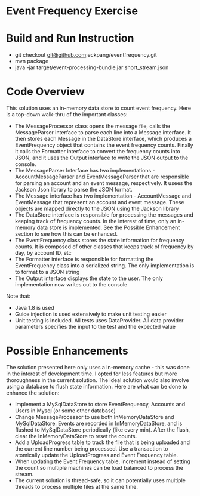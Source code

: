 # Event Frequency Exercise

# Build and Run Instruction

- git checkout git@github.com:eckpang/eventfrequency.git
- mvn package
- java -jar target/event-processing-bundle.jar short_stream.json

# Code Overview

This solution uses an in-memory data store to count event frequency. Here is a top-down walk-thru of the important classes:

- The MessageProcessor class opens the message file, calls the MessageParser interface to parse each line into a Message interface. It then stores each Message in the DataStore interface, which produces a EventFrequency object that contains the event frequency counts. Finally it calls the Formatter interface to convert the frequency counts into JSON, and it uses the Output interface to write the JSON output to the console.
- The MessageParser Interface has two implementations - AccountMessageParser and EventMessageParser that are responsible for parsing an account and an event message, respectively. It usees the Jackson Json library to parse the JSON format.
- The Message interface has two implementation - AccountMessage and EventMessage that represent an account and event message. These objects are mapped directly to the JSON using the Jackson library
- The DataStore interface is responsible for processing the messages and keeping track of frequency counts. In the interest of time, only an in-memory data store is implemented. See the Possible Enhancement section to see how this can be enhanced.
- The EventFrequency class stores the state information for frequency counts. It is composed of other classes that keeps track of frequency by day, by account ID, etc
- The Formatter interface is responsible for formatting the EventFrequency class into a serialized string. The only implementation is to format to a JSON string
- The Output interface displays the state to the user. The only implementation now writes out to the console

Note that:
- Java 1.8 is used
- Guice injection is used extensively to make unit testing easier
- Unit testing is included. All tests uses DataProvider. All data provider parameters specifies the input to the test and the expected value

# Possible Enhancements

The solution presented here only uses a in-memory cache - this was done in the interest of development time. I opted for less features but more thoroughness in the current solution. The ideal solution would also involve using a database to flush state information. Here are what can be done to enhance the solution:

- Implement a MySqlDataStore to store EventFrequency, Accounts and Users in Mysql (or some other database)
- Change MessageProcessor to use both InMemoryDataStore and MySqlDataStore. Events are recorded in InMemoryDataStore, and is flushed to MySqlDataStore periodically (like every min). After the flush, clear the InMemoryDataStore to reset the counts.
- Add a UploadProgress table to track the file that is being uploaded and the current line number being processed. Use a transaction to atomically update the UploadProgress and Event Frequency table. 
- When updating the Event Frequency table, increment instead of setting the count so multiple machines can be load balanced to process the stream. 
- The current solution is thread-safe, so it can potentially uses multiple threads to process multiple files at the same time.



